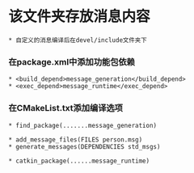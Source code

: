 # 该文件夹存放消息内容
    * 自定义的消息编译后在devel/include文件夹下

### 在package.xml中添加功能包依赖
    * <build_depend>message_generation</build_depend>
    * <exec_depend>message_runtime</exec_depend>

### 在CMakeList.txt添加编译选项
    * find_package(.......message_generation)
    
    * add_message_files(FILES person.msg)
    * generate_messages(DEPENDENCIES std_msgs)

    * catkin_package(......message_runtime)